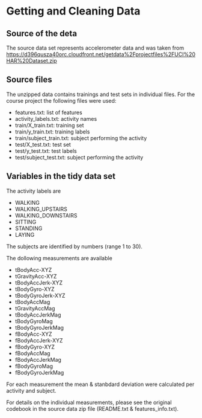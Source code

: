 # Getting and Cleaning Data 

## Source of the deta
The source data set represents accelerometer data and was taken from
https://d396qusza40orc.cloudfront.net/getdata%2Fprojectfiles%2FUCI%20HAR%20Dataset.zip

## Source files
The unzipped data contains trainings and test sets in individual files. For the course project the following files were used: 
- features.txt: list of features
- activity_labels.txt: activity names
- train/X_train.txt: training set
- train/y_train.txt: training labels
- train/subject_train.txt: subject performing the activity
- test/X_test.txt: test set
- test/y_test.txt: test labels
- test/subject_test.txt: subject performing the activity

## Variables in the tidy data set

The activity labels are
- WALKING
- WALKING_UPSTAIRS
- WALKING_DOWNSTAIRS
- SITTING
- STANDING
- LAYING

The subjects are identified by numbers (range 1 to 30).

The dollowing measurements are available
- tBodyAcc-XYZ
- tGravityAcc-XYZ
- tBodyAccJerk-XYZ
- tBodyGyro-XYZ
- tBodyGyroJerk-XYZ
- tBodyAccMag
- tGravityAccMag
- tBodyAccJerkMag
- tBodyGyroMag
- tBodyGyroJerkMag
- fBodyAcc-XYZ
- fBodyAccJerk-XYZ
- fBodyGyro-XYZ
- fBodyAccMag
- fBodyAccJerkMag
- fBodyGyroMag
- fBodyGyroJerkMag

For each measurement the mean & stanbdard deviation were calculated per activity and subject.

For details on the individual measurements, please see the original codebook in the source data zip file (README.txt & features_info.txt).
